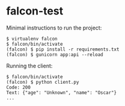 # falcon-test

Minimal instructions to run the project:

```
$ virtualenv falcon
$ falcon/bin/activate
(falcon) $ pip install -r requirements.txt
(falcon) $ gunicorn app:api --reload
```

Running the client:

```
$ falcon/bin/activate
(falcon) $ python client.py
Code: 200
Text: {"age": "Unknown", "name": "Oscar"}
...
```
